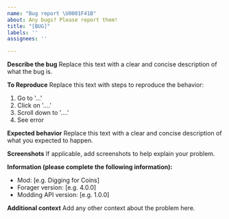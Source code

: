 ```yaml
---
name: "Bug report \U0001F41B"
about: Any bugs? Please report them!
title: "[BUG]"
labels: ''
assignees: ''

---
```


**Describe the bug**
Replace this text with a clear and concise description of what the bug is.

**To Reproduce**
Replace this text with steps to reproduce the behavior:
1. Go to '...'
2. Click on '....'
3. Scroll down to '....'
4. See error

**Expected behavior**
Replace this text with a clear and concise description of what you expected to happen.

**Screenshots**
If applicable, add screenshots to help explain your problem.

**Information (please complete the following information):**
 - Mod: [e.g. Digging for Coins]
 - Forager version: [e.g. 4.0.0]
 - Modding API version: [e.g. 1.0.0]

**Additional context**
Add any other context about the problem here.
